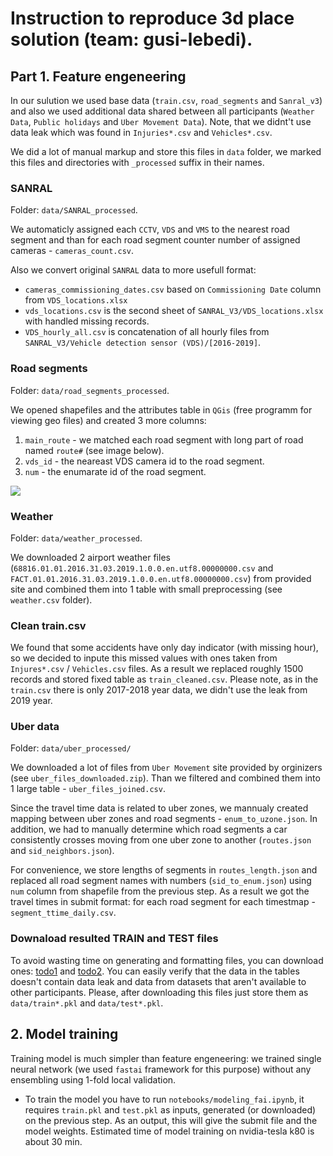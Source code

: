 # Instruction to reproduce 3d place solution (team: gusi-lebedi).


## Part 1. Feature engeneering
In our sulution we used base data (`train.csv`, `road_segments` and `Sanral_v3`)
and also we used additional data
shared between all participants (`Weather Data`, `Public holidays` and `Uber Movement Data`).
Note, that we didnt't use 
data leak which was found in `Injuries*.csv` and `Vehicles*.csv`.

We did a lot of manual markup and store this files in `data` folder,
we marked this files and directories with `_processed` suffix in their names.


### SANRAL
Folder: `data/SANRAL_processed`.

We automaticly assigned each `CCTV`, `VDS` and `VMS` to the nearest road segment and than for each
road segment counter number of assigned cameras - `cameras_count.csv`. 

Also we convert original `SANRAL` data to more usefull format:
* `cameras_commissioning_dates.csv` based on 
`Commissioning Date` column from `VDS_locations.xlsx`
* `vds_locations.csv` is the second sheet of `SANRAL_V3/VDS_locations.xlsx` with handled missing records.
* `VDS_hourly_all.csv` is concatenation of all hourly files from `SANRAL_V3/Vehicle detection sensor (VDS)/[2016-2019]`.

### Road segments
Folder: `data/road_segments_processed`.

We opened shapefiles and the attributes table in `QGis` (free programm for viewing geo files) and 
created 3 more columns:
1. `main_route` - we matched each road segment with long part of road named `route#` (see image below).
2. `vds_id` - the neareast VDS camera id to the road segment.
3. `num` - the enumarate id of the road segment.

![](data/routes.png)


### Weather
Folder: `data/weather_processed`.

We downloaded 2 airport weather files 
(`68816.01.01.2016.31.03.2019.1.0.0.en.utf8.00000000.csv` and 
`FACT.01.01.2016.31.03.2019.1.0.0.en.utf8.00000000.csv`)
 from provided site and combined them into 1 table with small preprocessing
(see `weather.csv` folder).


### Clean train.csv
We found that some accidents have only day indicator (with missing hour), so we decided to inpute this 
missed values with ones taken from `Injures*.csv` / `Vehicles.csv` files. As a result we replaced roughly
1500 records and stored fixed table as `train_cleaned.csv`.
Please note, as in the `train.csv` there is only 2017-2018 year data, we didn't use the leak
from 2019 year.


### Uber data
Folder: `data/uber_processed/`

We downloaded a lot of files from
`Uber Movement` site provided by orginizers (see `uber_files_downloaded.zip`).
Than we filtered and 
combined them into 1 large table - `uber_files_joined.csv`.

Since the travel time data is related to uber zones, we
mannualy created mapping between uber zones and road segments - `enum_to_uzone.json`.
In addition, we had to manually determine which road segments a car consistently
 crosses moving from one uber zone to another (`routes.json` and `sid_neighbors.json`).
 
For convenience, we store lengths of segments in `routes_length.json` and 
replaced all road segment names with numbers (`sid_to_enum.json`) using
`num` column from shapefile from the previous step. As a result we got the travel times in
submit format: for each road segment for each timestmap - `segment_ttime_daily.csv`.


### Downaload resulted TRAIN and TEST files
To avoid wasting time on generating and formatting files,
you can download ones: [todo1](link1.com) and [todo2](link2.com).
You can easily verify that the data in the tables doesn't contain data leak and
data from datasets that aren't available to other participants. Please, after downloading 
this files just store
them as `data/train*.pkl` and `data/test*.pkl`.
 

## 2. Model training

Training model is much simpler than feature engeneering: we trained single neural network 
(we used `fastai` framework for this purpose) without
any ensembling using 1-fold local validation.

* To train the model you have to run `notebooks/modeling_fai.ipynb`, it requires `train.pkl` 
and `test.pkl` as inputs,
generated (or downloaded) on the previous step. As an output, this will give the 
submit file and the model weights.
Estimated time of model training on nvidia-tesla k80 is about 30 min.
